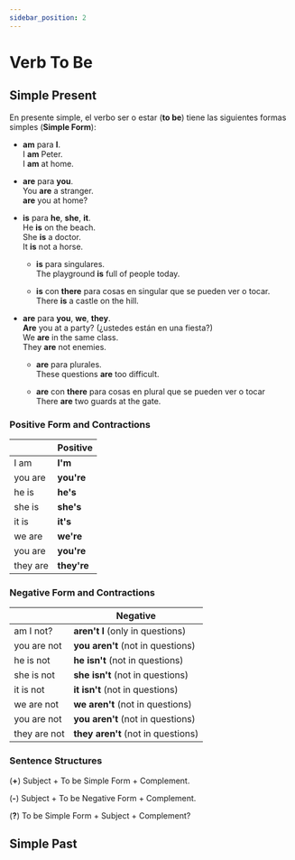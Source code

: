 ```yaml
---
sidebar_position: 2
---
```


# Verb To Be

## Simple Present

En presente simple, el verbo ser o estar (**to be**) tiene las siguientes formas simples (**Simple Form**):

* **am** para **I**.  
    I **am** Peter.  
    I **am** at home.  

* **are** para **you**.  
    You **are** a stranger.  
    **are** you at home?

* **is** para **he**, **she**, **it**.  
    He **is**  on the beach.  
    She **is** a doctor.  
    It **is** not a horse.  

    * **is** para singulares.  
    The playground **is** full of people today.  

    * **is** con **there** para cosas en singular que se pueden ver o tocar.  
    There **is** a castle on the hill.  
    

* **are** para **you**, **we**, **they**.  
    **Are** you at a party? (¿ustedes están en una fiesta?)  
    We **are** in the same class.  
    They **are** not enemies.  

    * **are** para plurales.  
    These questions **are** too difficult.  

    * **are** con **there** para cosas en plural que se pueden ver o tocar  
    There **are** two guards at the gate.  
    

### Positive Form and Contractions


|           | Positive  |
|-----------|-----------|
| I am      | **I'm**       |
| you are   | **you're**    |
| he is     | **he's**      |
| she is    | **she's**     |
| it is     | **it's**      |
| we are    | **we're**     |
| you are   | **you're**    |
| they are  | **they're**   |


### Negative Form and Contractions


|           | Negative |
|-----------|----------|
| am I not?     | **aren't I** (only in questions)  |
| you are not   | **you aren't** (not in questions)  |
| he is not     | **he isn't** (not in questions)    |
| she is not    | **she isn't** (not in questions)   |
| it is not     | **it isn't** (not in questions)    |
| we are not    | **we aren't** (not in questions)   |
| you are not   | **you aren't** (not in questions)  |
| they are not  | **they aren't** (not in questions) |


### Sentence Structures

(**+**) Subject + To be Simple Form + Complement. 

(**-**) Subject + To be Negative Form + Complement.  

(**?**) To be Simple Form + Subject + Complement?  



## Simple Past



